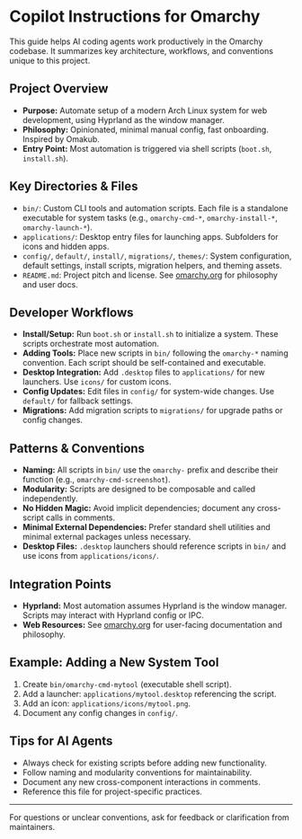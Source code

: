# Copilot Instructions for Omarchy

This guide helps AI coding agents work productively in the Omarchy codebase. It summarizes key architecture, workflows, and conventions unique to this project.

## Project Overview
- **Purpose:** Automate setup of a modern Arch Linux system for web development, using Hyprland as the window manager.
- **Philosophy:** Opinionated, minimal manual config, fast onboarding. Inspired by Omakub.
- **Entry Point:** Most automation is triggered via shell scripts (`boot.sh`, `install.sh`).

## Key Directories & Files
- `bin/`: Custom CLI tools and automation scripts. Each file is a standalone executable for system tasks (e.g., `omarchy-cmd-*`, `omarchy-install-*`, `omarchy-launch-*`).
- `applications/`: Desktop entry files for launching apps. Subfolders for icons and hidden apps.
- `config/`, `default/`, `install/`, `migrations/`, `themes/`: System configuration, default settings, install scripts, migration helpers, and theming assets.
- `README.md`: Project pitch and license. See [omarchy.org](https://omarchy.org) for philosophy and user docs.

## Developer Workflows
- **Install/Setup:** Run `boot.sh` or `install.sh` to initialize a system. These scripts orchestrate most automation.
- **Adding Tools:** Place new scripts in `bin/` following the `omarchy-*` naming convention. Each script should be self-contained and executable.
- **Desktop Integration:** Add `.desktop` files to `applications/` for new launchers. Use `icons/` for custom icons.
- **Config Updates:** Edit files in `config/` for system-wide changes. Use `default/` for fallback settings.
- **Migrations:** Add migration scripts to `migrations/` for upgrade paths or config changes.

## Patterns & Conventions
- **Naming:** All scripts in `bin/` use the `omarchy-` prefix and describe their function (e.g., `omarchy-cmd-screenshot`).
- **Modularity:** Scripts are designed to be composable and called independently.
- **No Hidden Magic:** Avoid implicit dependencies; document any cross-script calls in comments.
- **Minimal External Dependencies:** Prefer standard shell utilities and minimal external packages unless necessary.
- **Desktop Files:** `.desktop` launchers should reference scripts in `bin/` and use icons from `applications/icons/`.

## Integration Points
- **Hyprland:** Most automation assumes Hyprland is the window manager. Scripts may interact with Hyprland config or IPC.
- **Web Resources:** See [omarchy.org](https://omarchy.org) for user-facing documentation and philosophy.

## Example: Adding a New System Tool
1. Create `bin/omarchy-cmd-mytool` (executable shell script).
2. Add a launcher: `applications/mytool.desktop` referencing the script.
3. Add an icon: `applications/icons/mytool.png`.
4. Document any config changes in `config/`.

## Tips for AI Agents
- Always check for existing scripts before adding new functionality.
- Follow naming and modularity conventions for maintainability.
- Document any new cross-component interactions in comments.
- Reference this file for project-specific practices.

---
For questions or unclear conventions, ask for feedback or clarification from maintainers.
